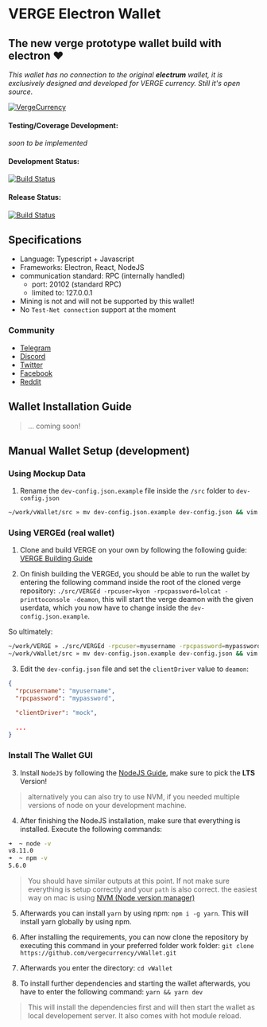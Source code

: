 # VERGE Electron Wallet

## The new verge prototype wallet build with electron ❤️

_This wallet has no connection to the original **electrum** wallet, it is exclusively designed and developed for VERGE currency. Still it's open source._

[![VergeCurrency](https://raw.githubusercontent.com/vergecurrency/vergecurrency.com/master/static/img/verge-github-badge.png)](https://github.com/vergecurrency/vergecurrency.com)

#### Testing/Coverage Development: 

 _soon to be implemented_

#### Development Status:

[![Build Status](https://travis-ci.org/vergecurrency/vWallet.svg?branch=develop)](https://travis-ci.org/vergecurrency/vWallet)

#### Release Status:

[![Build Status](https://travis-ci.org/vergecurrency/vWallet.svg?branch=master)](https://travis-ci.org/vergecurrency/vWallet)

## Specifications

* Language: Typescript + Javascript
* Frameworks: Electron, React, NodeJS
* communication standard: RPC (internally handled)
  * port: 20102 (standard RPC)
  * limited to: 127.0.0.1
* Mining is not and will not be supported by this wallet!
* No `Test-Net connection` support at the moment

### Community

* [Telegram](https://t.me/VERGExvg)
* [Discord](https://discord.gg/vergecurrency)
* [Twitter](https://www.twitter.com/vergecurrency)
* [Facebook](https://www.facebook.com/VERGEcurrency/)
* [Reddit](https://www.reddit.com/r/vergecurrency/)

## Wallet Installation Guide

> ... coming soon!

## Manual Wallet Setup (development)

### Using Mockup Data
1. Rename the `dev-config.json.example` file inside the `/src` folder to `dev-config.json`

```bash
~/work/vWallet/src » mv dev-config.json.example dev-config.json && vim dev-config.json
```

### Using VERGEd (real wallet)
1.  Clone and build VERGE on your own by following the following guide: [VERGE Building Guide](https://github.com/vergecurrency/VERGE/blob/master/README.md)

2.  On finish building the VERGEd, you should be able to run the wallet by entering the following command inside the root of the cloned verge repository: `./src/VERGEd -rpcuser=kyon -rpcpassword=lolcat -printtoconsole -deamon`, this will start the verge deamon with the given userdata, which you now have to change inside the `dev-config.json.example`.

So ultimately:

```bash
~/work/VERGE » ./src/VERGEd -rpcuser=myusername -rpcpassword=mypassword -printtoconsole -deamon
~/work/vWallet/src » mv dev-config.json.example dev-config.json && vim dev-config.json
```

3. Edit the `dev-config.json` file and set the `clientDriver` value to `deamon`:

```json
{
  "rpcusername": "myusername",
  "rpcpassword": "mypassword",

  "clientDriver": "mock",
  
  ...
}
```

### Install The Wallet GUI

3.  Install `NodeJS` by following the [NodeJS Guide](https://nodejs.org/en/), make sure to pick the **LTS** Version!

> alternatively you can also try to use NVM, if you needed multiple versions of node on your development machine.

4.  After finishing the NodeJS installation, make sure that everything is installed. Execute the following commands:

```bash
➜  ~ node -v
v8.11.0
➜  ~ npm -v
5.6.0
```

> You should have similar outputs at this point. If not make sure everything is setup correctly and your `path` is also correct.
> the easiest way on mac is using [NVM (Node version manager)](https://github.com/creationix/nvm#installation)

5.  Afterwards you can install `yarn` by using npm: `npm i -g yarn`. This will install yarn globally by using npm.

6.  After installing the requirements, you can now clone the repository by executing this command in your preferred folder work folder: `git clone https://github.com/vergecurrency/vWallet.git`

7.  Afterwards you enter the directory: `cd vWallet`

8.  To install further dependencies and starting the wallet afterwards, you have to enter the following command: `yarn && yarn dev`

> This will install the dependencies first and will then start the wallet as local developement server. It also comes with hot module reload.
